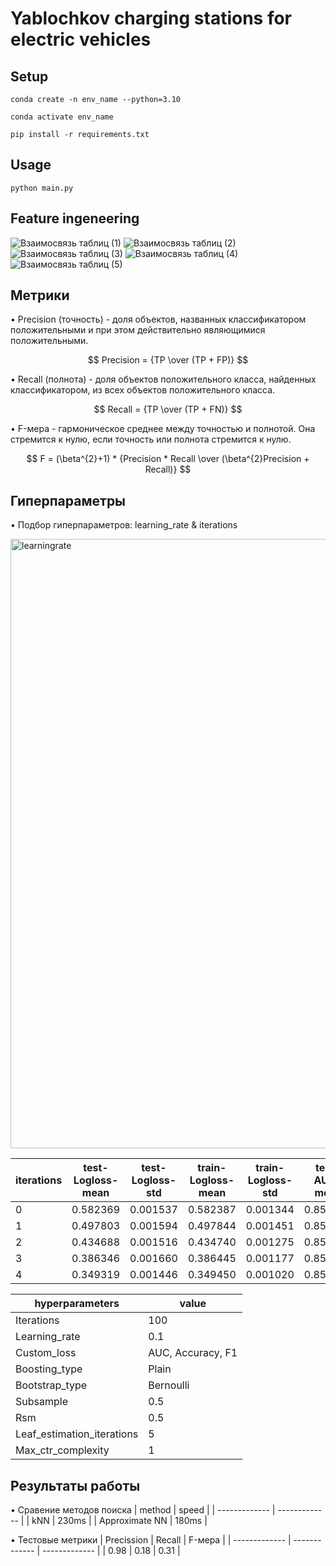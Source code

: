 # Yablochkov charging stations for electric vehicles

## Setup
```Linux Kernel Module
conda create -n env_name --python=3.10

conda activate env_name

pip install -r requirements.txt
```
## Usage
```
python main.py
```
## Feature ingeneering
![Взаимосвязь таблиц (1)](https://user-images.githubusercontent.com/110126453/201230045-3055be8d-a81e-43b1-af05-a22e02a34121.jpg)
![Взаимосвязь таблиц (2)](https://user-images.githubusercontent.com/110126453/201230064-2c0bbe90-2f93-4d2f-9efc-89a86143cbd8.jpg)
![Взаимосвязь таблиц (3)](https://user-images.githubusercontent.com/110126453/201230083-c326f22d-7ddd-48ba-af21-58d2f4fdc112.jpg)
![Взаимосвязь таблиц (4)](https://user-images.githubusercontent.com/110126453/201230094-d5fa88b1-dd50-436c-b61c-c282a62c573d.jpg)
![Взаимосвязь таблиц (5)](https://user-images.githubusercontent.com/110126453/201230105-e4229164-2b9c-4759-9694-148d749aa3d7.jpg)

## Метрики

•	Precision (точность) - доля объектов, названных классификатором положительными и при этом действительно являющимися положительными.

$$ Precision = {TP \over (TP + FP)} $$

•	Recall (полнота) - доля объектов положительного класса, найденных классификатором, из всех объектов положительного класса.

$$ Recall = {TP \over (TP + FN)} $$

•	F-мера - гармоническое среднее между точностью и полнотой. Она стремится к нулю, если точность или полнота стремится к нулю.

$$ F = (\beta^{2}+1) * {Precision * Recall \over (\beta^{2}Precision + Recall)} $$

## Гиперпараметры

•	Подбор гиперпараметров: learning_rate & iterations

<img width="975" alt="learningrate" src="https://user-images.githubusercontent.com/110126453/201232085-6279d7c1-9e2b-42ad-aba4-a5e494a6a320.png">

|iterations |	test-Logloss-mean |	test-Logloss-std |	train-Logloss-mean | train-Logloss-std | test-AUC-mean |	test-AUC-std |
| -- | --------- | --------- | --------- | --------- | --------- | --------- |
|0|	0.582369	| 0.001537	| 0.582387	| 0.001344 |	0.850675 | 0.002726 |
|1|	0.497803	| 0.001594	| 0.497844	| 0.001451 |	0.850952 | 0.002529 |
|2|	0.434688	| 0.001516	| 0.434740	| 0.001275 |	0.851116 | 0.002798 |
|3|	0.386346	| 0.001660	| 0.386445	| 0.001177 |	0.851831 | 0.003075 |
|4|	0.349319	| 0.001446	| 0.349450	| 0.001020 |	0.852059 | 0.002840 |

| hyperparameters | value |
| ------------------- | ---------------|
| Iterations | 100 |
| Learning_rate | 0.1 |
| Custom_loss | AUC, Accuracy, F1 |
| Boosting_type | Plain |
| Bootstrap_type | Bernoulli |
| Subsample| 0.5 |
| Rsm | 0.5 |
| Leaf_estimation_iterations | 5 |
| Max_ctr_complexity | 1 |

## Результаты работы

•	Сравение методов поиска
| method  | speed |
| ------------- | ------------- |
| kNN | 230ms  |
| Approximate NN | 180ms  |

•	Тестовые метрики
| Precission  | Recall | F-мера |
| ------------- | ------------- | ------------- |
| 0.98 | 0.18 | 0.31 |
